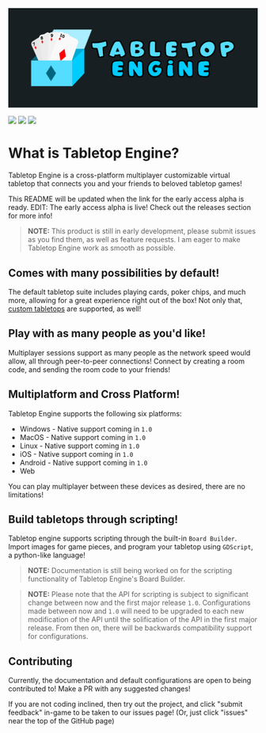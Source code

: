 <img src="resources/banner.png"/>

![](https://img.shields.io/badge/Made_with-Godot_Engine-blue)
![](https://img.shields.io/badge/Documentation-Work_in_progress-yellow)
![](https://img.shields.io/badge/Version-0.0.1_Alpha-green)

# What is Tabletop Engine?

Tabletop Engine is a cross-platform multiplayer customizable virtual tabletop that connects you and your friends to beloved tabletop games!

This README will be updated when the link for the early access alpha is ready. EDIT: The early access alpha is live! Check out the releases section for more info!

> **NOTE:** This product is still in early development, please submit issues as you find them, as well as feature requests. I am eager to make Tabletop Engine work as smooth as possible.

## Comes with many possibilities by default!

The default tabletop suite includes playing cards, poker chips, and much more, allowing for a great experience right out of the box! Not only that, [custom tabletops](#build-tabletops-through-scripting) are supported, as well!

## Play with as many people as you'd like!

Multiplayer sessions support as many people as the network speed would allow, all through peer-to-peer connections! Connect by creating a room code, and sending the room code to your friends!

## Multiplatform and Cross Platform!

Tabletop Engine supports the following six platforms:

* Windows - Native support coming in `1.0`
* MacOS - Native support coming in `1.0`
* Linux - Native support coming in `1.0`
* iOS - Native support coming in `1.0`
* Android - Native support coming in `1.0`
* Web

You can play multiplayer between these devices as desired, there are no limitations!

## Build tabletops through scripting!

Tabletop engine supports scripting through the built-in `Board Builder`. Import images for game pieces, and program your tabletop using `GDScript`, a python-like language!

> **NOTE:** Documentation is still being worked on for the scripting functionality of Tabletop Engine's Board Builder.

> **NOTE:** Please note that the API for scripting is subject to significant change between now and the first major release `1.0`. Configurations made between now and `1.0` will need to be upgraded to each new modification of the API until the solification of the API in the first major release. From then on, there will be backwards compatibility support for configurations.

## Contributing

Currently, the documentation and default configurations are open to being contributed to! Make a PR with any suggested changes!

If you are not coding inclined, then try out the project, and click "submit feedback" in-game to be taken to our issues page! (Or, just click "issues" near the top of the GitHub page)
